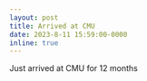 ```yaml
---
layout: post
title: Arrived at CMU
date: 2023-8-11 15:59:00-0000
inline: true
---
```


Just arrived at CMU for 12 months 